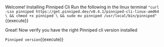 Welcome!
Installing Pinniped Cli
Run the following in the linux terminal
`"curl -Lso pinniped https://get.pinniped.dev/v0.4.1/pinniped-cli-linux-amd64 \
  && chmod +x pinniped \
  && sudo mv pinniped /usr/local/bin/pinniped"`{{execute}}

Great! Now verify you have the right Pinniped cli version installed

`Pinniped version`{{execute}}
